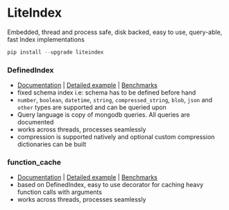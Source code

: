 # LiteIndex
Embedded, thread and process safe, disk backed, easy to use, query-able, fast Index implementations

```python
pip install --upgrade liteindex
```

### DefinedIndex
- [Documentation](https://github.com/notAI-tech/LiteIndex/blob/main/DefinedIndex.md) | [Detailed example](https://github.com/notAI-tech/LiteIndex/blob/main/examples/defined_index_example.py) | [Benchmarks](https://github.com/notAI-tech/LiteIndex/tree/main/benchmarks/DefinedIndex)
- fixed schema index i.e: schema has to be defined before hand
- `number`, `boolean`, `datetime`, `string`, `compressed_string`, `blob`, `json` and `other` types are supported and can be queried upon
- Query language is copy of mongodb queries. All queries are documented
- works across threads, processes seamlessly
- compression is supported natively and optional custom compression dictionaries can be built


### function_cache
- [Documentation](https://github.com/notAI-tech/LiteIndex/blob/main/function_cache.md) | [Detailed example](https://github.com/notAI-tech/LiteIndex/blob/main/examples/function_cache_example.py) | [Benchmarks](https://github.com/notAI-tech/LiteIndex/tree/main/benchmarks/function_cache)
- based on DefinedIndex, easy to use decorator for caching heavy function calls with arguments
- works across threads, processes seamlessly
